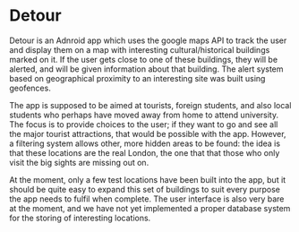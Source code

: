 # Detour
Detour is an Adnroid app which uses the google maps API to track the user and display them on a map with interesting cultural/historical buildings marked on it. If the user gets close to one of these buildings, they will be alerted, and will be given information about that building. The alert system based on geographical proximity to an interesting site was built using geofences.

The app is supposed to be aimed at tourists, foreign students, and also local students who perhaps have moved away from home to attend university. The focus is to provide choices to the user; if they want to go and see all the major tourist attractions, that would be possible with the app. However, a filtering system allows other, more hidden areas to be found: the idea is that these locations are the real London, the one that that those who only visit the big sights are missing out on. 

At the moment, only a few test locations have been built into the app, but it should be quite easy to expand this set of buildings to suit every purpose the app needs to fulfil when complete. The user interface is also very bare at the moment, and we have not yet implemented a proper database system for the storing of interesting locations.
 

